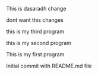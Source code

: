 
This is dasaradh change

dont want this changes

this is my third program

this is my second program

This is my first program

Initial commit with README.md file


